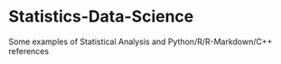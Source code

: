 # Statistics-Data-Science
Some examples of Statistical Analysis and Python/R/R-Markdown/C++ references
